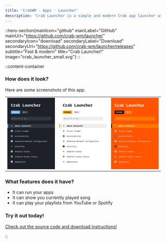 ```yaml
---
title: 'CrabWM - Apps - Launcher'
description: 'Crab Launcher is a simple and modern Crab app launcher written in Rust programming language.'
---
```


::hero-section{mainIcon="github" mainLabel="GitHub" mainUrl="https://github.com/crab-wm/launcher" secondaryIcon="download" secondaryLabel="Download" secondaryUrl="https://github.com/crab-wm/launcher/releases" subtitle="Fast & modern" title="Crab Launcher!" image="crab_launcher_small.svg"}
::

::content-container
### How does it look?
Here are some screenshots of this app.

|                                                                                                                      |                                                                                                                      |                                                                                                                      |
|:--------------------------------------------------------------------------------------------------------------------:|:--------------------------------------------------------------------------------------------------------------------:|:--------------------------------------------------------------------------------------------------------------------:|
| ![Screenshot 1](https://raw.githubusercontent.com/crab-wm/launcher/main/.github/assets/screenshots/screenshot_3.png) | ![Screenshot 2](https://raw.githubusercontent.com/crab-wm/launcher/main/.github/assets/screenshots/screenshot_2.png) | ![Screenshot 3](https://raw.githubusercontent.com/crab-wm/launcher/main/.github/assets/screenshots/screenshot_1.png) |

### What features does it have?
- It can run your apps
- It can show you currently played song
- It can play your playlists from YouTube or Spotify

### Try it out today!
[Check out the source code and download instructions!](https://github.com/crab-wm/launcher)

::